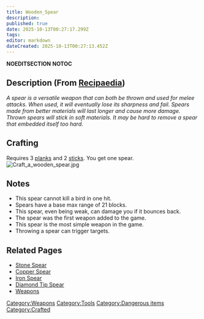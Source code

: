 ```yaml
---
title: Wooden_Spear
description: 
published: true
date: 2025-10-13T00:27:17.299Z
tags: 
editor: markdown
dateCreated: 2025-10-13T00:27:13.452Z
---
```


__NOEDITSECTION__ __NOTOC__

## Description (From [Recipaedia](Recipaedia "wikilink"))

*A spear is a versatile weapon that can both be thrown and used for
melee attacks. When used, it will eventually lose its sharpness and
fail. Spears made from better materials will last longer and cause more
damage. Thrown spears will stick in soft materials. It may be hard to
remove a spear that embedded itself too hard.*

## Crafting

Requires 3 [planks](Planks "wikilink") and 2 [sticks](Stick "wikilink").
You get one spear.
![Craft_a_wooden_spear.jpg](Craft_a_wooden_spear.jpg
"Craft_a_wooden_spear.jpg")

## Notes

  - This spear cannot kill a bird in one hit.
  - Spears have a base max range of 21 blocks.
  - This spear, even being weak, can damage you if it bounces back.
  - The spear was the first weapon added to the game.
  - This spear is the most simple weapon in the game.
  - Throwing a spear can trigger targets.

## Related Pages

  - [Stone Spear](Stone_Spear "wikilink")
  - [Copper Spear](Copper_Spear "wikilink")
  - [Iron Spear](Iron_Spear "wikilink")
  - [Diamond Tip Spear](Diamond_Tip_Spear "wikilink")
  - [Weapons](Weapons "wikilink")

[Category:Weapons](Category:Weapons "wikilink")
[Category:Tools](Category:Tools "wikilink") [Category:Dangerous
items](Category:Dangerous_items "wikilink")
[Category:Crafted](Category:Crafted "wikilink")